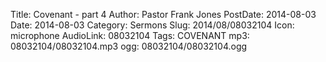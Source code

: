 Title: Covenant - part 4
Author: Pastor Frank Jones
PostDate: 2014-08-03
Date: 2014-08-03
Category: Sermons
Slug: 2014/08/08032104
Icon: microphone
AudioLink: 08032104
Tags: COVENANT
mp3: 08032104/08032104.mp3
ogg: 08032104/08032104.ogg

